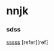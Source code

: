 # nnjk
### sdss
[sssss](https://github.com/Shopify/liquid/wiki/Using-Liquid-without-Rails)
[refer][ref]